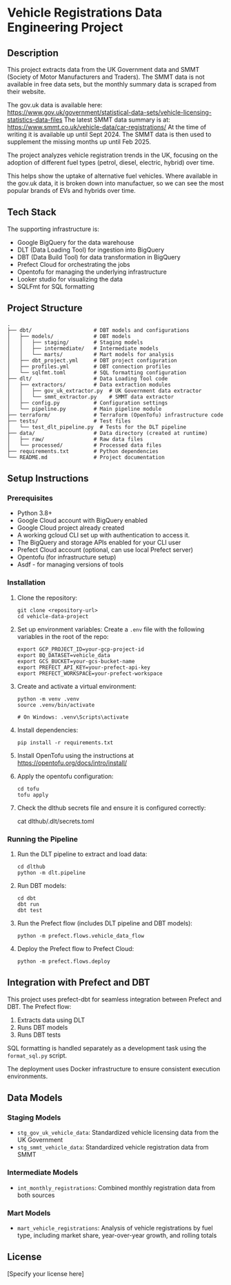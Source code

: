 # Vehicle Registrations Data Engineering Project

## Description

This project extracts data from the UK Government data and SMMT (Society of Motor Manufacturers and Traders).
The SMMT data is not available in free data sets, but the monthly summary data is scraped from their website.

The gov.uk data is available here: https://www.gov.uk/government/statistical-data-sets/vehicle-licensing-statistics-data-files
The latest SMMT data summary is at: https://www.smmt.co.uk/vehicle-data/car-registrations/
At the time of writing it is available up until Sept 2024. 
The SMMT data is then used to supplement the missing months up until Feb 2025.

The project analyzes vehicle registration trends in the UK, focusing on the adoption of different fuel types (petrol, diesel, electric, hybrid) over time.

This helps show the uptake of alternative fuel vehicles. Where available in the gov.uk data, it is broken down into manufactuer, so we can see the most popular brands of EVs and hybrids over time.

## Tech Stack

The supporting infrastructure is:

- Google BigQuery for the data warehouse
- DLT (Data Loading Tool) for ingestion into BigQuery
- DBT (Data Build Tool) for data transformation in BigQuery
- Prefect Cloud for orchestrating the jobs
- Opentofu for managing the underlying infrastructure
- Looker studio for visualizing the data
- SQLFmt for SQL formatting

## Project Structure

```
.
├── dbt/                    # DBT models and configurations
│   ├── models/             # DBT models
│   │   ├── staging/        # Staging models
│   │   ├── intermediate/   # Intermediate models
│   │   └── marts/          # Mart models for analysis
│   ├── dbt_project.yml     # DBT project configuration
│   ├── profiles.yml        # DBT connection profiles
│   └── sqlfmt.toml         # SQL formatting configuration
├── dlt/                    # Data Loading Tool code
│   ├── extractors/         # Data extraction modules
│   │   ├── gov_uk_extractor.py  # UK Government data extractor
│   │   └── smmt_extractor.py    # SMMT data extractor
│   ├── config.py           # Configuration settings
│   └── pipeline.py         # Main pipeline module
├── terraform/              # Terraform (OpenTofu) infrastructure code
├── tests/                  # Test files
│   └── test_dlt_pipeline.py  # Tests for the DLT pipeline
├── data/                   # Data directory (created at runtime)
│   ├── raw/                # Raw data files
│   └── processed/          # Processed data files
├── requirements.txt        # Python dependencies
└── README.md               # Project documentation
```

## Setup Instructions

### Prerequisites

- Python 3.8+
- Google Cloud account with BigQuery enabled
- Google Cloud project already created
- A working gcloud CLI set up with authentication to access it.
- The BigQuery and storage APIs enabled for your CLI user
- Prefect Cloud account (optional, can use local Prefect server)
- Opentofu (for infrastructure setup) 
- Asdf - for managing versions of tools

### Installation

1. Clone the repository:
   ```
   git clone <repository-url>
   cd vehicle-data-project
   ```

2. Set up environment variables:
   Create a `.env` file with the following variables in the root of the repo:
   ```
   export GCP_PROJECT_ID=your-gcp-project-id
   export BQ_DATASET=vehicle_data
   export GCS_BUCKET=your-gcs-bucket-name
   export PREFECT_API_KEY=your-prefect-api-key
   export PREFECT_WORKSPACE=your-prefect-workspace

3. Create and activate a virtual environment:
   ```
   python -m venv .venv
   source .venv/bin/activate  
   
   # On Windows: .venv\Scripts\activate
   ```

4. Install dependencies:
   ```
   pip install -r requirements.txt
   ```

5. Install OpenTofu using the instructions at https://opentofu.org/docs/intro/install/

6. Apply the opentofu configuration:

   ```
   cd tofu
   tofu apply
   ```

7. Check the dlthub secrets file and ensure it is configured correctly:

   cat dlthub/.dlt/secrets.toml

### Running the Pipeline

1. Run the DLT pipeline to extract and load data:
   ```
   cd dlthub
   python -m dlt.pipeline
   ```

3. Run DBT models:
   ```
   cd dbt
   dbt run
   dbt test
   ```

4. Run the Prefect flow (includes DLT pipeline and DBT models):
   ```
   python -m prefect.flows.vehicle_data_flow
   ```

5. Deploy the Prefect flow to Prefect Cloud:
   ```
   python -m prefect.flows.deploy
   ```

## Integration with Prefect and DBT

This project uses prefect-dbt for seamless integration between Prefect and DBT. The Prefect flow:
1. Extracts data using DLT
2. Runs DBT models
3. Runs DBT tests

SQL formatting is handled separately as a development task using the `format_sql.py` script.

The deployment uses Docker infrastructure to ensure consistent execution environments.

## Data Models

### Staging Models
- `stg_gov_uk_vehicle_data`: Standardized vehicle licensing data from the UK Government
- `stg_smmt_vehicle_data`: Standardized vehicle registration data from SMMT

### Intermediate Models
- `int_monthly_registrations`: Combined monthly registration data from both sources

### Mart Models
- `mart_vehicle_registrations`: Analysis of vehicle registrations by fuel type, including market share, year-over-year growth, and rolling totals

## License

[Specify your license here]


